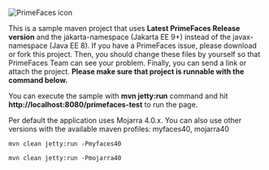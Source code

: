 ![PrimeFaces icon](https://www.primefaces.org/wp-content/uploads/2016/10/prime_logo_new.png)


This is a sample maven project that uses <strong>Latest PrimeFaces Release version</strong> and the jakarta-namespace (Jakarta EE 9+) instead of the javax-namespace (Java EE 8). If you have a PrimeFaces issue, please download or fork this project. Then, you should change these files by yourself so that PrimeFaces Team can see your problem. Finally, you can send a link or attach the project. <strong>Please make sure that project is runnable with the command below.</strong>

You can execute the sample with <strong>mvn jetty:run</strong> command and hit <strong>http://localhost:8080/primefaces-test</strong> to run the page.

Per default the application uses Mojarra 4.0.x. 
You can also use other versions with the available maven profiles: myfaces40, mojarra40

`mvn clean jetty:run -Pmyfaces40`

`mvn clean jetty:run -Pmojarra40`
